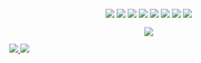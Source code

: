 <p align="center">
  <img src="https://img.shields.io/badge/-Python-yellow?style=for-the-badge&logo=python"/>
  <img src="https://img.shields.io/badge/-Rust-orange?style=for-the-badge&logo=rust"/>
  <img src="https://img.shields.io/badge/-Selenium-grey?style=for-the-badge&logo=selenium"/>
  <img src="https://img.shields.io/badge/-MongoDB-green?style=for-the-badge&logo=mongodb"/>
  <img src="https://img.shields.io/badge/-VSCode-blue?style=for-the-badge&logo=visualstudiocode"/>
  <img src="https://img.shields.io/badge/-Markdown-0e99da?style=for-the-badge&logo=markdown"/>
  <img src="https://img.shields.io/badge/-GitHub-black?style=for-the-badge&logo=github"/>
  <img src="https://img.shields.io/badge/-Git-FFF?style=for-the-badge&logo=git"/>
  </p>

<p align="center">
  <tr>
    <td align="center" style="padding=0;width=50%;">
      <a href="https://github.com/Jupiee">
      <img src="https://github-readme-streak-stats.herokuapp.com?user=Jupiee&theme=tokyonight_duo&hide_border=true&ring=6b49ba&currStreakLabel=6b49ba&sideNums=9f9f9f&dates=979797&sideLabels=6b49ba&currStreakNum=9f9f9f&border=DD2727&stroke=00000000&background=00000000&fire=6b49ba" />
    </td>
  </tr>
</p>

<tr>
    <td align="center" style="padding=0;width=50%;">
      <a href="https://github.com/Jupiee">
      <img src="https://github-readme-stats.vercel.app/api/?username=Jupiee&title_color=6b49ba&text_color=9f9f9f&show_icons=true&bg_color=00000000&hide_border=true&icon_color=6b49ba&hide_title=true&count_private=true&include_all_commits=true&enable_animations=true" />
    </td>
      <td align="center" style="padding=0;width=50%;">
      <a href="https://github.com/Jupiee">
      <img src="https://github-readme-stats-one-bice.vercel.app/api/top-langs/?username=Jupiee&role=OWNER,ORGANIZATION_MEMBER,COLLABORATOR&title_color=6b49ba&text_color=6b49ba&show_icons=true&bg_color=00000000&hide_border=true&icon_color=6b49ba&hide_title=true&count_private=true&enable_animations=true" />
    </td>
  </tr>